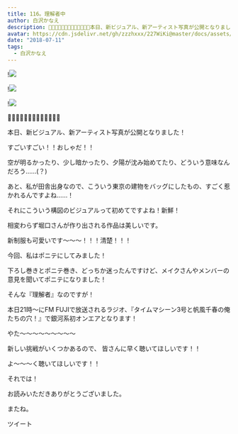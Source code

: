 ```yaml
---
title: 116。理解者中
author: 白沢かなえ
description: 🌷🌷🌷🌷🌷🌷🌷🌷🌷🌷🌷🌷🌷本日、新ビジュアル、新アーティスト写真が公開となりました！すごいすごい！！おしゃだ！！空が明るかったり、少し暗かったり...
avatar: https://cdn.jsdelivr.net/gh/zzzhxxx/227WiKi@master/docs/assets/photo/avatar/kanae.jpg
date: "2018-07-11"
tags:
  - 白沢かなえ
---
```


!![](https://cdn.jsdelivr.net/gh/zzzhxxx/227WiKi-image@master/blog-image/kanae-2018-07-11_1.jpg)

!![](https://cdn.jsdelivr.net/gh/zzzhxxx/227WiKi-image@master/blog-image/kanae-2018-07-11_2.jpg)

!![](https://cdn.jsdelivr.net/gh/zzzhxxx/227WiKi-image@master/blog-image/kanae-2018-07-11_3.jpg)









🌷🌷🌷🌷🌷🌷🌷🌷🌷🌷🌷🌷🌷







本日、新ビジュアル、新アーティスト写真が公開となりました！












すごいすごい！！おしゃだ！！




空が明るかったり、少し暗かったり、夕陽が沈み始めてたり、どういう意味なんだろう……(？)




あと、私が田舎出身なので、こういう東京の建物をバッグにしたもの、すごく惹かれるんですよね……！






それにこういう構図のビジュアルって初めてですよね！新鮮！









相変わらず堀口さんが作り出される作品は美しいです。





















新制服も可愛いです〜〜〜！！！清楚！！！











今回、私はポニテにしてみました！



下ろし巻きとポニテ巻き、どっちか迷ったんですけど、メイクさんやメンバーの意見を聞いてポニテになりました！




















そんな『理解者』なのですが！





本日21時〜にFM FUJIで放送されるラジオ、『タイムマシーン3号と帆風千春の俺たちの穴！』で銀河系初オンエアとなります！




やた〜〜〜〜〜〜〜〜〜









新しい挑戦がいくつかあるので、
皆さんに早く聴いてほしいです！！









よ〜〜〜く聴いてほしいです！！















それでは！












お読みいただきありがとうございました。


またね。


ツイート



